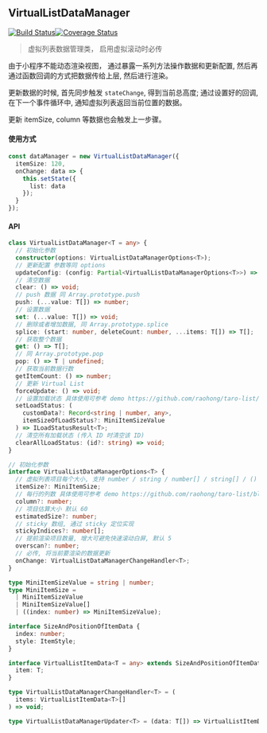 ## VirtualListDataManager

[![Build Status](https://travis-ci.org/raohong/taro-list-data-manager.svg?branch=master)](https://travis-ci.org/raohong/taro-list-data-manager)[![Coverage Status](https://coveralls.io/repos/github/raohong/taro-list-data-manager/badge.svg?branch=master)](https://coveralls.io/github/raohong/taro-list-data-manager?branch=master)

> 虚拟列表数据管理类， 启用虚拟滚动时必传

由于小程序不能动态渲染视图， 通过暴露一系列方法操作数据和更新配置, 然后再通过函数回调的方式把数据传给上层, 然后进行渲染。

更新数据的时候, 首先同步触发 `stateChange`, 得到当前总高度; 通过设置好的回调,在下一个事件循环中, 通知虚拟列表返回当前位置的数据。

更新 itemSize, column 等数据也会触发上一步骤。

#### 使用方式

```ts
const dataManager = new VirtualListDataManager({
  itemSize: 120,
  onChange: data => {
    this.setState({
      list: data
    });
  }
});
```

#### API

```ts
class VirtualListDataManager<T = any> {
  // 初始化参数
  constructor(options: VirtualListDataManagerOptions<T>);
  // 更新配置 参数等同 options
  updateConfig: (config: Partial<VirtualListDataManagerOptions<T>>) => void;
  // 清空数据
  clear: () => void;
  // push 数据 同 Array.prototype.push
  push: (...value: T[]) => number;
  // 设置数据
  set: (...value: T[]) => void;
  // 删除或者增加数据, 同 Array.prototype.splice
  splice: (start: number, deleteCount: number, ...items: T[]) => T[];
  // 获取整个数据
  get: () => T[];
  // 同 Array.prototype.pop
  pop: () => T | undefined;
  // 获取当前数据行数
  getItemCount: () => number;
  // 更新 Virtual List
  forceUpdate: () => void;
  // 设置加载状态 具体使用可参考 demo https://github.com/raohong/taro-list/blob/master/src/pages/list/index.tsx
  setLoadStatus: (
    customData?: Record<string | number, any>,
    itemSizeOfLoadStatus?: MiniItemSizeValue
  ) => ILoadStatusResult<T>;
  // 清空所有加载状态 (传入 ID 时清空该 ID)
  clearAllLoadStatus: (id?: string) => void;
}

// 初始化参数
interface VirtualListDataManagerOptions<T> {
  // 虚拟列表项目每个大小, 支持 number / string / number[] / string[] / () => string[] | number[] , 默认 50
  itemSize?: MiniItemSize;
  // 每行的列数 具体使用可参考 demo https://github.com/raohong/taro-list/blob/master/src/pages/list/index.tsx
  column?: number;
  // 项目估算大小 默认 60
  estimatedSize?: number;
  // sticky 数组, 通过 sticky 定位实现
  stickyIndices?: number[];
  // 提前渲染项目数量, 增大可避免快速滚动白屏, 默认 5
  overscan?: number;
  // 必传, 将当前要渲染的数据更新
  onChange: VirtualListDataManagerChangeHandler<T>;
}

type MiniItemSizeValue = string | number;
type MiniItemSize =
  | MiniItemSizeValue
  | MiniItemSizeValue[]
  | ((index: number) => MiniItemSizeValue);

interface SizeAndPositionOfItemData {
  index: number;
  style: ItemStyle;
}

interface VirtualListItemData<T = any> extends SizeAndPositionOfItemData {
  item: T;
}

type VirtualListDataManagerChangeHandler<T> = (
  items: VirtualListItemData<T>[]
) => void;

type VirtualListDataManagerUpdater<T> = (data: T[]) => VirtualListItemData<T>[];
```
